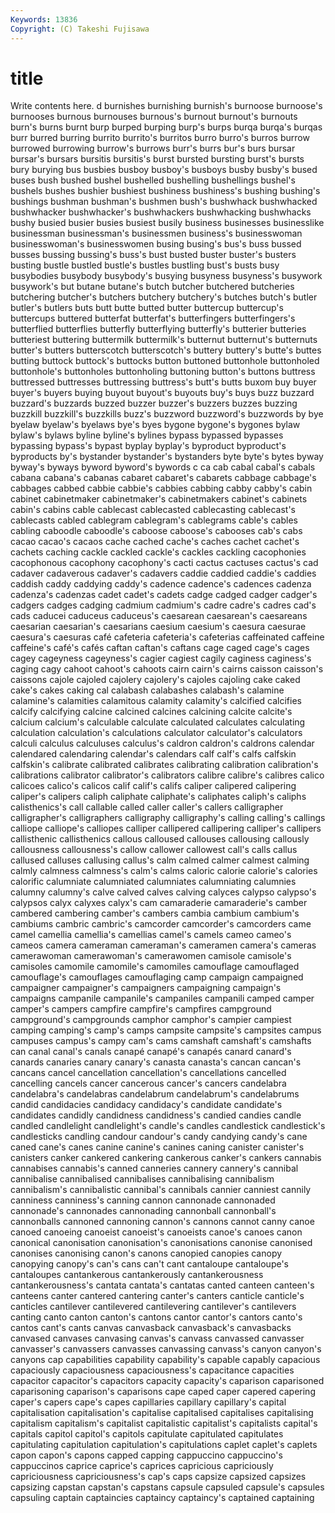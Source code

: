 ```yaml
---
Keywords: 13836 
Copyright: (C) Takeshi Fujisawa
---
```


# title

Write contents here.
d burnishes burnishing burnish's burnoose burnoose's
burnooses burnous burnouses burnous's burnout burnout's burnouts burn's burns burnt
burp burped burping burp's burps burqa burqa's burqas burr burred
burring burrito burrito's burritos burro burro's burros burrow burrowed burrowing
burrow's burrows burr's burrs bur's burs bursar bursar's bursars bursitis
bursitis's burst bursted bursting burst's bursts bury burying bus busbies
busboy busboy's busboys busby busby's bused buses bush bushed bushel
bushelled bushelling bushellings bushel's bushels bushes bushier bushiest bushiness bushiness's
bushing bushing's bushings bushman bushman's bushmen bush's bushwhack bushwhacked bushwhacker
bushwhacker's bushwhackers bushwhacking bushwhacks bushy busied busier busies busiest busily
business businesses businesslike businessman businessman's businessmen business's businesswoman businesswoman's businesswomen
busing busing's bus's buss bussed busses bussing bussing's buss's bust
busted buster buster's busters busting bustle bustled bustle's bustles bustling
bust's busts busy busybodies busybody busybody's busying busyness busyness's busywork
busywork's but butane butane's butch butcher butchered butcheries butchering butcher's
butchers butchery butchery's butches butch's butler butler's butlers buts butt
butte butted butter buttercup buttercup's buttercups buttered butterfat butterfat's butterfingers
butterfingers's butterflied butterflies butterfly butterflying butterfly's butterier butteries butteriest buttering
buttermilk buttermilk's butternut butternut's butternuts butter's butters butterscotch butterscotch's buttery
buttery's butte's buttes butting buttock buttock's buttocks button buttoned buttonhole
buttonholed buttonhole's buttonholes buttonholing buttoning button's buttons buttress buttressed buttresses
buttressing buttress's butt's butts buxom buy buyer buyer's buyers buying
buyout buyout's buyouts buy's buys buzz buzzard buzzard's buzzards buzzed
buzzer buzzer's buzzers buzzes buzzing buzzkill buzzkill's buzzkills buzz's buzzword
buzzword's buzzwords by bye byelaw byelaw's byelaws bye's byes bygone
bygone's bygones bylaw bylaw's bylaws byline byline's bylines bypass bypassed
bypasses bypassing bypass's bypast byplay byplay's byproduct byproduct's byproducts by's
bystander bystander's bystanders byte byte's bytes byway byway's byways byword
byword's bywords c ca cab cabal cabal's cabals cabana cabana's
cabanas cabaret cabaret's cabarets cabbage cabbage's cabbages cabbed cabbie cabbie's
cabbies cabbing cabby cabby's cabin cabinet cabinetmaker cabinetmaker's cabinetmakers cabinet's
cabinets cabin's cabins cable cablecast cablecasted cablecasting cablecast's cablecasts cabled
cablegram cablegram's cablegrams cable's cables cabling caboodle caboodle's caboose caboose's
cabooses cab's cabs cacao cacao's cacaos cache cached cache's caches
cachet cachet's cachets caching cackle cackled cackle's cackles cackling cacophonies
cacophonous cacophony cacophony's cacti cactus cactuses cactus's cad cadaver cadaverous
cadaver's cadavers caddie caddied caddie's caddies caddish caddy caddying caddy's
cadence cadence's cadences cadenza cadenza's cadenzas cadet cadet's cadets cadge
cadged cadger cadger's cadgers cadges cadging cadmium cadmium's cadre cadre's
cadres cad's cads caducei caduceus caduceus's caesarean caesarean's caesareans caesarian
caesarian's caesarians caesium caesium's caesura caesurae caesura's caesuras café cafeteria
cafeteria's cafeterias caffeinated caffeine caffeine's café's cafés caftan caftan's caftans
cage caged cage's cages cagey cageyness cageyness's cagier cagiest cagily
caginess caginess's caging cagy cahoot cahoot's cahoots cairn cairn's cairns
caisson caisson's caissons cajole cajoled cajolery cajolery's cajoles cajoling cake
caked cake's cakes caking cal calabash calabashes calabash's calamine calamine's
calamities calamitous calamity calamity's calcified calcifies calcify calcifying calcine calcined
calcines calcining calcite calcite's calcium calcium's calculable calculate calculated calculates
calculating calculation calculation's calculations calculator calculator's calculators calculi calculus calculuses
calculus's caldron caldron's caldrons calendar calendared calendaring calendar's calendars calf
calf's calfs calfskin calfskin's calibrate calibrated calibrates calibrating calibration calibration's
calibrations calibrator calibrator's calibrators calibre calibre's calibres calico calicoes calico's
calicos calif calif's califs caliper calipered calipering caliper's calipers caliph
caliphate caliphate's caliphates caliph's caliphs calisthenics's call callable called caller
caller's callers calligrapher calligrapher's calligraphers calligraphy calligraphy's calling calling's callings
calliope calliope's calliopes calliper callipered callipering calliper's callipers callisthenic callisthenics
callous calloused callouses callousing callously callousness callousness's callow callower callowest
call's calls callus callused calluses callusing callus's calm calmed calmer
calmest calming calmly calmness calmness's calm's calms caloric calorie calorie's
calories calorific calumniate calumniated calumniates calumniating calumnies calumny calumny's calve
calved calves calving calyces calypso calypso's calypsos calyx calyxes calyx's
cam camaraderie camaraderie's camber cambered cambering camber's cambers cambia cambium
cambium's cambiums cambric cambric's camcorder camcorder's camcorders came camel camellia
camellia's camellias camel's camels cameo cameo's cameos camera cameraman cameraman's
cameramen camera's cameras camerawoman camerawoman's camerawomen camisole camisole's camisoles camomile
camomile's camomiles camouflage camouflaged camouflage's camouflages camouflaging camp campaign campaigned
campaigner campaigner's campaigners campaigning campaign's campaigns campanile campanile's campaniles campanili
camped camper camper's campers campfire campfire's campfires campground campground's campgrounds
camphor camphor's campier campiest camping camping's camp's camps campsite campsite's
campsites campus campuses campus's campy cam's cams camshaft camshaft's camshafts
can canal canal's canals canapé canapé's canapés canard canard's canards
canaries canary canary's canasta canasta's cancan cancan's cancans cancel cancellation
cancellation's cancellations cancelled cancelling cancels cancer cancerous cancer's cancers candelabra
candelabra's candelabras candelabrum candelabrum's candelabrums candid candidacies candidacy candidacy's candidate
candidate's candidates candidly candidness candidness's candied candies candle candled candlelight
candlelight's candle's candles candlestick candlestick's candlesticks candling candour candour's candy
candying candy's cane caned cane's canes canine canine's canines caning
canister canister's canisters canker cankered cankering cankerous canker's cankers cannabis
cannabises cannabis's canned canneries cannery cannery's cannibal cannibalise cannibalised cannibalises
cannibalising cannibalism cannibalism's cannibalistic cannibal's cannibals cannier canniest cannily canniness
canniness's canning cannon cannonade cannonaded cannonade's cannonades cannonading cannonball cannonball's
cannonballs cannoned cannoning cannon's cannons cannot canny canoe canoed canoeing
canoeist canoeist's canoeists canoe's canoes canon canonical canonisation canonisation's canonisations
canonise canonised canonises canonising canon's canons canopied canopies canopy canopying
canopy's can's cans can't cant cantaloupe cantaloupe's cantaloupes cantankerous cantankerously
cantankerousness cantankerousness's cantata cantata's cantatas canted canteen canteen's canteens canter
cantered cantering canter's canters canticle canticle's canticles cantilever cantilevered cantilevering
cantilever's cantilevers canting canto canton canton's cantons cantor cantor's cantors
canto's cantos cant's cants canvas canvasback canvasback's canvasbacks canvased canvases
canvasing canvas's canvass canvassed canvasser canvasser's canvassers canvasses canvassing canvass's
canyon canyon's canyons cap capabilities capability capability's capable capably capacious
capaciously capaciousness capaciousness's capacitance capacities capacitor capacitor's capacitors capacity capacity's
caparison caparisoned caparisoning caparison's caparisons cape caped caper capered capering
caper's capers cape's capes capillaries capillary capillary's capital capitalisation capitalisation's
capitalise capitalised capitalises capitalising capitalism capitalism's capitalist capitalistic capitalist's capitalists
capital's capitals capitol capitol's capitols capitulate capitulated capitulates capitulating capitulation
capitulation's capitulations caplet caplet's caplets capon capon's capons capped capping
cappuccino cappuccino's cappuccinos caprice caprice's caprices capricious capriciously capriciousness capriciousness's
cap's caps capsize capsized capsizes capsizing capstan capstan's capstans capsule
capsuled capsule's capsules capsuling captain captaincies captaincy captaincy's captained captaining
